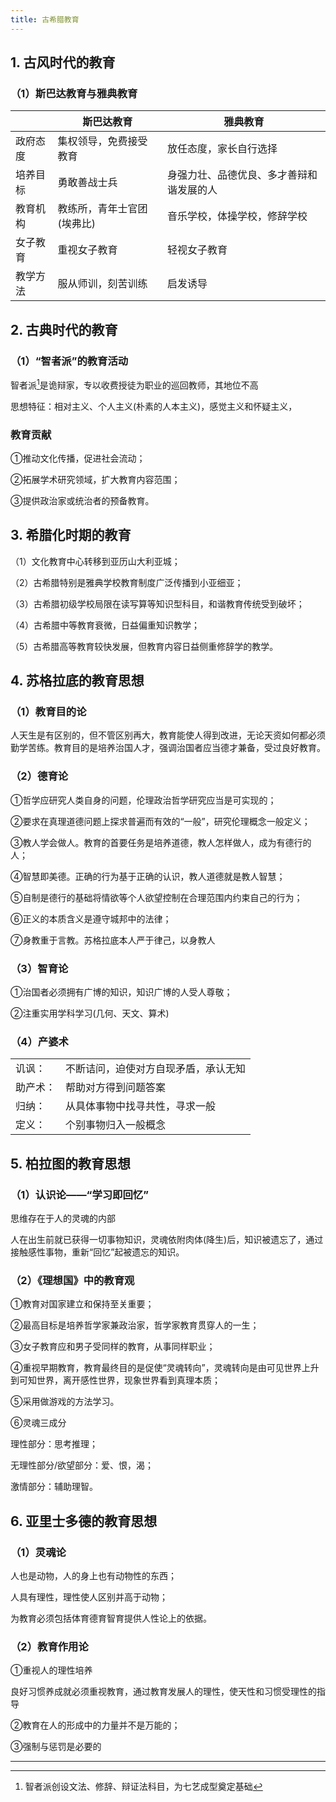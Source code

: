 ```yaml
---
title: 古希腊教育
---
```


## 1. 古风时代的教育


### （1）斯巴达教育与雅典教育

|          | 斯巴达教育                 | 雅典教育                                 |
| -------- | -------------------------- | ---------------------------------------- |
| 政府态度 | 集权领导，免费接受教育     | 放任态度，家长自行选择                   |
| 培养目标 | 勇敢善战士兵               | 身强力壮、品德优良、多才善辩和谐发展的人 |
| 教育机构 | 教练所，青年士官团(埃弗比) | 音乐学校，体操学校，修辞学校             |
| 女子教育 | 重视女子教育               | 轻视女子教育                             |
| 教学方法 | 服从师训，刻苦训练         | 启发诱导                                 |



## 2. 古典时代的教育

### （1）“智者派”的教育活动



智者派[^1]是诡辩家，专以收费授徒为职业的巡回教师，其地位不高



思想特征：相对主义、个人主义(朴素的人本主义)，感觉主义和怀疑主义，



### 教育贡献



①推动文化传播，促进社会流动；



②拓展学术研究领域，扩大教育内容范围；



③提供政治家或统治者的预备教育。



## 3. 希腊化时期的教育



（1）文化教育中心转移到亚历山大利亚城；



（2）古希腊特别是雅典学校教育制度广泛传播到小亚细亚；



（3）古希腊初级学校局限在读写算等知识型科目，和谐教育传统受到破坏；



（4）古希腊中等教育衰微，日益偏重知识教学；



（5）古希腊高等教育较快发展，但教育内容日益侧重修辞学的教学。



## 4. 苏格拉底的教育思想



### （1）教育目的论



人天生是有区别的，但不管区别再大，教育能使人得到改进，无论天资如何都必须勤学苦练。教育目的是培养治国人才，强调治国者应当德才兼备，受过良好教育。



### （2）德育论



①哲学应研究人类自身的问题，伦理政治哲学研究应当是可实现的；



②要求在真理道德问题上探求普遍而有效的“一般”，研究伦理概念一般定义；



③教人学会做人。教育的首要任务是培养道德，教人怎样做人，成为有德行的人；



④智慧即美德。正确的行为基于正确的认识，教人道德就是教人智慧；



⑤自制是德行的基础将情欲等个人欲望控制在合理范围内约束自己的行为；



⑥正义的本质含义是遵守城邦中的法律；



⑦身教重于言教。苏格拉底本人严于律己，以身教人



### （3）智育论



①治国者必须拥有广博的知识，知识广博的人受人尊敬；



②注重实用学科学习(几何、天文、算术)



### （4）产婆术

|          |                                      |
| -------- | ------------------------------------ |
| 讥讽：   | 不断诘问，迫使对方自现矛盾，承认无知 |
| 助产术： | 帮助对方得到问题答案                 |
| 归纳：   | 从具体事物中找寻共性，寻求一般       |
| 定义：   | 个别事物归入一般概念                 |



## 5. 柏拉图的教育思想



### （1）认识论——“学习即回忆”



思维存在于人的灵魂的内部



人在出生前就已获得一切事物知识，灵魂依附肉体(降生)后，知识被遗忘了，通过接触感性事物，重新“回忆”起被遗忘的知识。



### （2）《理想国》中的教育观



①教育对国家建立和保持至关重要；



②最高目标是培养哲学家兼政治家，哲学家教育贯穿人的一生；



③女子教育应和男子受同样的教育，从事同样职业；



④重视早期教育，教育最终目的是促使“灵魂转向”，灵魂转向是由可见世界上升到可知世界，离开感性世界，现象世界看到真理本质；



⑤采用做游戏的方法学习。



⑥灵魂三成分



理性部分：思考推理；



无理性部分/欲望部分：爱、恨，渴；



激情部分：辅助理智。



## 6. 亚里士多德的教育思想



### （1）灵魂论



人也是动物，人的身上也有动物性的东西；



人具有理性，理性使人区别并高于动物；



为教育必须包括体育德育智育提供人性论上的依据。



### （2）教育作用论



①重视人的理性培养



良好习惯养成就必须重视教育，通过教育发展人的理性，使天性和习惯受理性的指导



②教育在人的形成中的力量并不是万能的；



③强制与惩罚是必要的

------



[^1]:智者派创设文法、修辞、辩证法科目，为七艺成型奠定基础